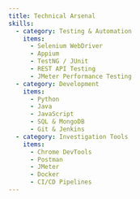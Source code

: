 ```yaml
---
title: Technical Arsenal
skills:
  - category: Testing & Automation
    items:
      - Selenium WebDriver
      - Appium
      - TestNG / JUnit
      - REST API Testing
      - JMeter Performance Testing
  - category: Development
    items:
      - Python
      - Java
      - JavaScript
      - SQL & MongoDB
      - Git & Jenkins
  - category: Investigation Tools
    items:
      - Chrome DevTools
      - Postman
      - JMeter
      - Docker
      - CI/CD Pipelines
---
```

